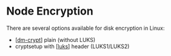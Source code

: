 # Node Encryption

There are several options available for disk encryption in Linux:
* [[dm-crypt]] plain (without LUKS)
* cryptsetup with [[luks]] header (LUKS1/LUKS2)

[//begin]: # "Autogenerated link references for markdown compatibility"
[dm-crypt]: dm-crypt "dm-crypt"
[luks]: luks "LUKS"
[//end]: # "Autogenerated link references"
